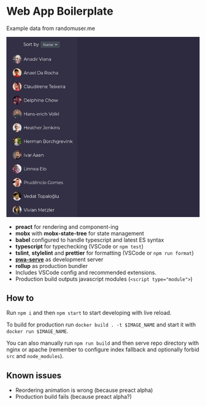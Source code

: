 # Web App Boilerplate

Example data from randomuser.me

![App](./app.gif)

- **preact** for rendering and component-ing
- **mobx** with **mobx-state-tree** for state management
- **babel** configured to handle typescript and latest ES syntax
- **typescript** for typechecking (VSCode or `npm test`)
- **tslint**, **stylelint** and **prettier** for formatting (VSCode or `npm run format`)
- [**pwa-serve**](https://www.npmjs.com/package/pwa-serve) as development server
- **rollup** as production bundler
- Includes VSCode config and recommended extensions.
- Production build outputs javascript modules (`<script type="module">`)

## How to

Run `npm i` and then `npm start` to start developing with live reload.

To build for production run `docker build . -t $IMAGE_NAME` and start it with `docker run $IMAGE_NAME`.

You can also manually run `npm run build` and then serve repo directory with nginx or apache
(remember to configure index fallback and optionally forbid `src` and `node_modules`).

## Known issues

- Reordering animation is wrong (because preact alpha)
- Production build fails (because preact alpha?)
